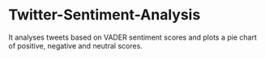 # Twitter-Sentiment-Analysis
It analyses tweets based on VADER sentiment scores and plots a pie chart of positive, negative and neutral scores.
